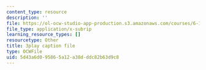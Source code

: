 ```yaml
---
content_type: resource
description: ''
file: https://ol-ocw-studio-app-production.s3.amazonaws.com/courses/6-189-multicore-programming-primer-january-iap-2007/5d43a6d095865a12a38dddc82b63d9c8_UJji2L8XFZQ.vtt
file_type: application/x-subrip
learning_resource_types: []
resourcetype: Other
title: 3play caption file
type: OCWFile
uid: 5d43a6d0-9586-5a12-a38d-ddc82b63d9c8
---
```

